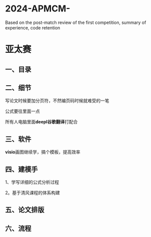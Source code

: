 # 2024-APMCM-
Based on the post-match review of the first competition, summary of experience, code retention

# 亚太赛

## 一、目录

## 二、细节

写论文时候要加分页符，不然编页码时候就难受的一笔

公式要往里面一点

所有人电脑里面**deepl谷歌翻译**打配合

## 三、软件

**visio**画图继续学，搞个模板，提高效率

## 四、建模手

1、学写详细的公式分析过程

2。基于清风课程的体系构建

## 五、论文排版

## 六、流程



